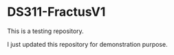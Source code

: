 # DS311-FractusV1
This is a testing repository.

I just updated this repository for demonstration purpose.